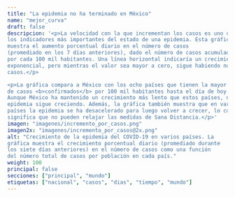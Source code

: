 ```yaml
---
title: "La epidemia no ha terminado en México"
name: "mejor_curva"
draft: false
descripcion: '<p>La velocidad con la que incrementan los casos es uno de
los indicadores más importantes del estado de una epidemia. Esta gráfica
muestra el aumento porcentual diario en el número de casos
(promediado en los 7 días anteriores), dado el número de casos acumulados
por cada 100 mil habitantes. Una línea horizontal indicaría un crecimiento
exponencial, pero mientras el valor sea mayor a cero, sigue habiendo nuevos
casos.</p>

<p>La gráfica compara a México con los ocho países que tienen la mayor cantidad
de casos <b>confirmados</b> por 100 mil habitantes hasta el día de hoy.
Aunque México ha mantenido un crecimiento más lento que estos países, nuestra
epidemia sigue creciendo. Además, la gráfica también muestra que en varios
países la epidemia se ha desacelerado para luego volver a crecer, lo cual
significa que no pueden relajar las medidas de Sana Distancia.</p>'
imagen: "imagenes/incremento_por_casos.png"
imagen2x: "imagenes/incremento_por_casos@2x.png"
alt: "Crecimiento de la epidemia del COVID-19 en varios países. La
gráfica muestra el crecimiento porcentual diario (promediado durante
los siete días anteriores) en el número de casos como una función
del número total de casos por población en cada país."
weight: 100
principal: false
secciones: ["principal", "mundo"]
etiquetas: ["nacional", "casos", "dias", "tiempo", "mundo"]
---
```

